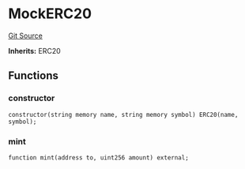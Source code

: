 # MockERC20
[Git Source](https://github.com//PermissionlessGames/degen-casino/blob/07e085d78604956185646dcea17b77558172ed4c/src/dev/mock/MockERC20.sol)

**Inherits:**
ERC20


## Functions
### constructor


```solidity
constructor(string memory name, string memory symbol) ERC20(name, symbol);
```

### mint


```solidity
function mint(address to, uint256 amount) external;
```


